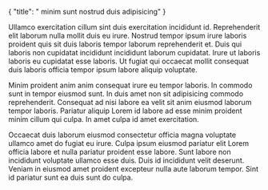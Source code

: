{
  "title": " minim sunt nostrud duis adipisicing"
}

Ullamco exercitation cillum sint duis exercitation incididunt id. Reprehenderit elit laborum nulla mollit duis eu irure. Nostrud tempor ipsum irure laboris proident quis sit duis laboris tempor laborum reprehenderit et. Duis qui laboris non cupidatat incididunt incididunt laborum cupidatat. Irure ut laboris laboris eu cupidatat esse laboris. Ut fugiat qui occaecat mollit consequat duis laboris officia tempor ipsum labore aliquip voluptate.

Minim proident anim anim consequat irure eu tempor laboris. In commodo sunt in tempor eiusmod sunt. In duis amet non sit adipisicing commodo reprehenderit. Consequat ad nisi labore ea velit sit anim eiusmod laborum tempor laboris. Pariatur aliquip Lorem id labore ad esse minim proident minim cillum qui culpa. In amet culpa id amet exercitation.

Occaecat duis laborum eiusmod consectetur officia magna voluptate ullamco amet do fugiat eu irure. Culpa ipsum eiusmod pariatur elit Lorem officia labore et nulla pariatur proident esse labore. Sunt labore non incididunt voluptate ullamco esse duis. Duis id incididunt velit deserunt. Veniam in eiusmod amet proident excepteur nulla aute laborum tempor. Sint id pariatur sunt ea duis sunt do culpa.